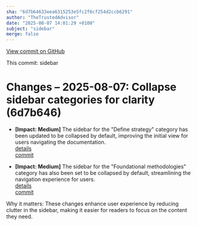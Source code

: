 ```yaml
---
sha: "6d7b64633eea6315253e5fc2f6cf254d2ccb6291"
author: "TheTrustedAdvisor"
date: "2025-08-07 14:01:29 +0100"
subject: "sidebar"
merge: false
---
```


[View commit on GitHub](https://github.com/TheTrustedAdvisor/FabricAdoptionFramework/commit/6d7b64633eea6315253e5fc2f6cf254d2ccb6291)

This commit: sidebar

# Changes – 2025-08-07: Collapse sidebar categories for clarity (6d7b646)

- **[Impact: Medium]** The sidebar for the "Define strategy" category has been updated to be collapsed by default, improving the initial view for users navigating the documentation.  
   [details](/docs/about/changes/2025-08-07_sidebar)  
   [commit](https://github.com/TheTrustedAdvisor/FabricAdoptionFramework/commit/6d7b64633eea6315253e5fc2f6cf254d2ccb6291)  

- **[Impact: Medium]** The sidebar for the "Foundational methodologies" category has also been set to be collapsed by default, streamlining the navigation experience for users.  
   [details](/docs/about/changes/2025-08-07_sidebar)  
   [commit](https://github.com/TheTrustedAdvisor/FabricAdoptionFramework/commit/6d7b64633eea6315253e5fc2f6cf254d2ccb6291)  

Why it matters: These changes enhance user experience by reducing clutter in the sidebar, making it easier for readers to focus on the content they need.
